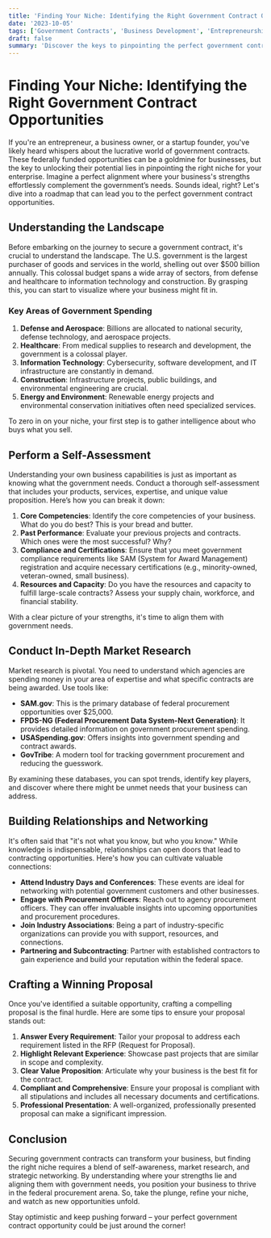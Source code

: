 ```yaml
---
title: 'Finding Your Niche: Identifying the Right Government Contract Opportunities'
date: '2023-10-05'
tags: ['Government Contracts', 'Business Development', 'Entrepreneurship']
draft: false
summary: 'Discover the keys to pinpointing the perfect government contract opportunities for your business, ensuring a competitive edge and a prosperous venture into the world of federal procurement.'
---
```


# Finding Your Niche: Identifying the Right Government Contract Opportunities

If you're an entrepreneur, a business owner, or a startup founder, you've likely heard whispers about the lucrative world of government contracts. These federally funded opportunities can be a goldmine for businesses, but the key to unlocking their potential lies in pinpointing the right niche for your enterprise. Imagine a perfect alignment where your business's strengths effortlessly complement the government’s needs. Sounds ideal, right? Let's dive into a roadmap that can lead you to the perfect government contract opportunities.

## Understanding the Landscape

Before embarking on the journey to secure a government contract, it's crucial to understand the landscape. The U.S. government is the largest purchaser of goods and services in the world, shelling out over $500 billion annually. This colossal budget spans a wide array of sectors, from defense and healthcare to information technology and construction. By grasping this, you can start to visualize where your business might fit in.

### Key Areas of Government Spending

1. **Defense and Aerospace**: Billions are allocated to national security, defense technology, and aerospace projects.
2. **Healthcare**: From medical supplies to research and development, the government is a colossal player.
3. **Information Technology**: Cybersecurity, software development, and IT infrastructure are constantly in demand.
4. **Construction**: Infrastructure projects, public buildings, and environmental engineering are crucial.
5. **Energy and Environment**: Renewable energy projects and environmental conservation initiatives often need specialized services.

To zero in on your niche, your first step is to gather intelligence about who buys what you sell.

## Perform a Self-Assessment

Understanding your own business capabilities is just as important as knowing what the government needs. Conduct a thorough self-assessment that includes your products, services, expertise, and unique value proposition. Here’s how you can break it down:

1. **Core Competencies**: Identify the core competencies of your business. What do you do best? This is your bread and butter.
2. **Past Performance**: Evaluate your previous projects and contracts. Which ones were the most successful? Why?
3. **Compliance and Certifications**: Ensure that you meet government compliance requirements like SAM (System for Award Management) registration and acquire necessary certifications (e.g., minority-owned, veteran-owned, small business).
4. **Resources and Capacity**: Do you have the resources and capacity to fulfill large-scale contracts? Assess your supply chain, workforce, and financial stability.

With a clear picture of your strengths, it's time to align them with government needs.

## Conduct In-Depth Market Research

Market research is pivotal. You need to understand which agencies are spending money in your area of expertise and what specific contracts are being awarded. Use tools like:

- **SAM.gov**: This is the primary database of federal procurement opportunities over $25,000.
- **FPDS-NG (Federal Procurement Data System-Next Generation)**: It provides detailed information on government procurement spending.
- **USASpending.gov**: Offers insights into government spending and contract awards.
- **GovTribe**: A modern tool for tracking government procurement and reducing the guesswork.

By examining these databases, you can spot trends, identify key players, and discover where there might be unmet needs that your business can address.

## Building Relationships and Networking

It's often said that "it's not what you know, but who you know." While knowledge is indispensable, relationships can open doors that lead to contracting opportunities. Here's how you can cultivate valuable connections:

- **Attend Industry Days and Conferences**: These events are ideal for networking with potential government customers and other businesses.
- **Engage with Procurement Officers**: Reach out to agency procurement officers. They can offer invaluable insights into upcoming opportunities and procurement procedures.
- **Join Industry Associations**: Being a part of industry-specific organizations can provide you with support, resources, and connections.
- **Partnering and Subcontracting**: Partner with established contractors to gain experience and build your reputation within the federal space.

## Crafting a Winning Proposal

Once you've identified a suitable opportunity, crafting a compelling proposal is the final hurdle. Here are some tips to ensure your proposal stands out:

1. **Answer Every Requirement**: Tailor your proposal to address each requirement listed in the RFP (Request for Proposal).
2. **Highlight Relevant Experience**: Showcase past projects that are similar in scope and complexity.
3. **Clear Value Proposition**: Articulate why your business is the best fit for the contract.
4. **Compliant and Comprehensive**: Ensure your proposal is compliant with all stipulations and includes all necessary documents and certifications.
5. **Professional Presentation**: A well-organized, professionally presented proposal can make a significant impression.

## Conclusion

Securing government contracts can transform your business, but finding the right niche requires a blend of self-awareness, market research, and strategic networking. By understanding where your strengths lie and aligning them with government needs, you position your business to thrive in the federal procurement arena. So, take the plunge, refine your niche, and watch as new opportunities unfold.

Stay optimistic and keep pushing forward – your perfect government contract opportunity could be just around the corner!